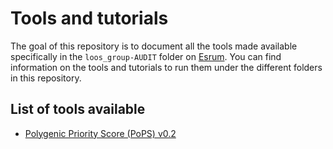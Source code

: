 # Tools and tutorials

The goal of this repository is to document all the tools made available specifically in the `loos_group-AUDIT` folder on [Esrum](https://cbmr-data.github.io/esrum/). You can find information on the tools and tutorials to run them under the different folders in this repository.

## List of tools available
- [Polygenic Priority Score (PoPS) v0.2](PoPS)